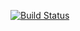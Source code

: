 [![Build Status](https://travis-ci.org/dotthespeck/breakable_toy.svg?branch=master)](https://travis-ci.org/dotthespeck/breakable_toy)
